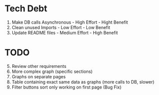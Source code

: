 # Tech Debt

1. Make DB calls Asynchronous - High Effort - Hight Benefit
2. Clean unused Imports - Low Effort - Low Benefit
3. Update README files - Medium Effort - High Benefit

# TODO

<!-- 1. Complete tests -->
<!-- 2. Update functionality in average_by_result -->
<!-- 3. Tidy up code -->
<!-- 4. Get graph working - Highest Priority -->
5. Review other requirements
6. More complex graph (specific sections)
7. Graphs on separate pages
8. Table containing exact same data as graphs (more calls to DB, slower)
9. Filter buttons sort only working on first page (Bug Fix)
 

